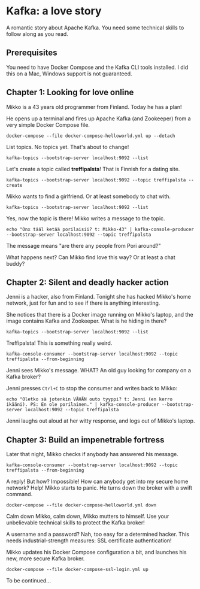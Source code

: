 # Kafka: a love story

A romantic story about Apache Kafka. You need some technical skills to 
follow along as you read.

## Prerequisites

You need to have Docker Compose and the Kafka CLI tools installed.
I did this on a Mac, Windows support is not guaranteed.

## Chapter 1: Looking for love online

Mikko is a 43 years old programmer from Finland. Today he has a plan!

He opens up a terminal and fires up Apache Kafka (and Zookeeper) from
a very simple Docker Compose file.

    docker-compose --file docker-compose-helloworld.yml up --detach

List topics. No topics yet. That's about to change!
    
    kafka-topics --bootstrap-server localhost:9092 --list

Let's create a topic called **treffipalsta**! That is Finnish for a dating site.

    kafka-topics --bootstrap-server localhost:9092 --topic treffipalsta --create

Mikko wants to find a girlfriend. Or at least somebody to chat with.

    kafka-topics --bootstrap-server localhost:9092 --list

Yes, now the topic is there! Mikko writes a message to the topic.

    echo "Onx tääl ketää porilaisii? t: Mikko-43" | kafka-console-producer --bootstrap-server localhost:9092 --topic treffipalsta

The message means "are there any people from Pori around?"

What happens next? Can Mikko find love this way? Or at least a chat buddy?

## Chapter 2: Silent and deadly hacker action

Jenni is a hacker, also from Finland. Tonight she has hacked Mikko's home network,
just for fun and to see if there is anything interesting.

She notices that there is a Docker image running on Mikko's laptop, and
the image contains Kafka and Zookeeper. What is he hiding in there?

    kafka-topics --bootstrap-server localhost:9092 --list

Treffipalsta! This is something really weird.

    kafka-console-consumer --bootstrap-server localhost:9092 --topic treffipalsta --from-beginning

Jenni sees Mikko's message. WHAT? An old guy looking for company on a Kafka broker?

Jenni presses `Ctrl+C` to stop the consumer and writes back to Mikko:

    echo "Oletko sä jotenkin VÄHÄN outo tyyppi? t: Jenni (en kerro ikääni). PS: En ole porilainen." | kafka-console-producer --bootstrap-server localhost:9092 --topic treffipalsta

Jenni laughs out aloud at her witty response, and logs out of Mikko's laptop.

## Chapter 3: Build an impenetrable fortress

Later that night, Mikko checks if anybody has answered his message.

    kafka-console-consumer --bootstrap-server localhost:9092 --topic treffipalsta --from-beginning

A reply! But how? Impossible! How can anybody get into my secure home network?
Help! Mikko starts to panic. He turns down the broker with a swift command.

    docker-compose --file docker-compose-helloworld.yml down

Calm down Mikko, calm down, Mikko mutters to himself. Use your unbelievable
technical skills to protect the Kafka broker!

A username and a password? Nah, too easy for a determined hacker. This needs
industrial-strength measures: SSL certificate authentication!

Mikko updates his Docker Compose configuration a bit, and launches his new,
more secure Kafka broker.

    docker-compose --file docker-compose-ssl-login.yml up

To be continued...